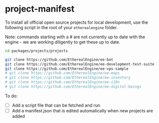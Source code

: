 # project-manifest

To install all official open source projects for local development, use the following script in the root of your `etherealengine` folder.

Note: commands starting with a # are not currently up to date with the engine - we are working diligently to get these up to date.

```bash
cd packages/projects/projects

git clone https://github.com/EtherealEngine/ee-bot
git clone https://github.com/EtherealEngine/ee-development-test-suite
git clone https://github.com/EtherealEngine/ee-vps-sample
# git clone https://github.com/EtherealEngine/ee-maps
# git clone https://github.com/EtherealEngine/ee-inventory
# git clone https://github.com/EtherealEngine/ee-i18n
# git clone https://github.com/EtherealEngine/ee-digital-beings
```

To do:

- [ ] Add a script file that can be fetched and run
- [ ] Add a manifest.json that is edited automatically when new projects are added
